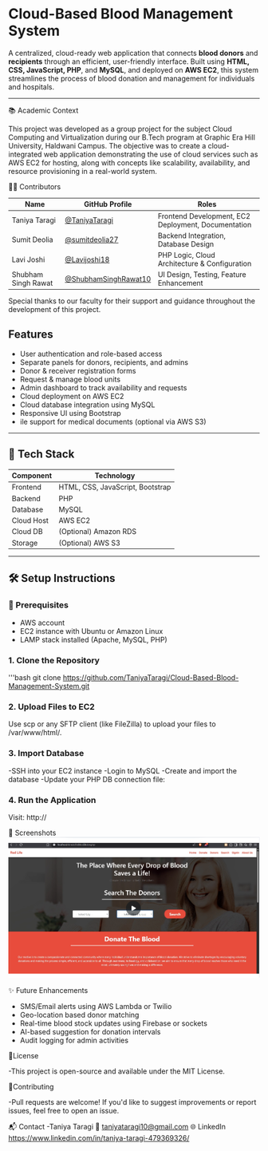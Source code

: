 # Cloud-Based Blood Management System

A centralized, cloud-ready web application that connects **blood donors** and **recipients** through an efficient, user-friendly interface. Built using **HTML, CSS, JavaScript, PHP**, and **MySQL**, and deployed on **AWS EC2**, this system streamlines the process of blood donation and management for individuals and hospitals.

---
📚 Academic Context

This project was developed as a group project for the subject Cloud Computing and Virtualization during our B.Tech program at Graphic Era Hill University, Haldwani Campus.
The objective was to create a cloud-integrated web application demonstrating the use of cloud services such as AWS EC2 for hosting, along with concepts like scalability, availability, and resource provisioning in a real-world system.

👨‍💻 Contributors

| Name                  | GitHub Profile                                                               | Roles                                                       |
|-----------------------|------------------------------------------------------------------------------|-------------------------------------------------------------|
| Taniya Taragi         | [@TaniyaTaragi](https://github.com/TaniyaTaragi)                             | Frontend Development, EC2 Deployment, Documentation         |
| Sumit Deolia          | [@sumitdeolia27](https://github.com/sumitdeolia27)                           | Backend Integration, Database Design                        |
| Lavi Joshi            | [@Lavijoshi18](https://github.com/Lavijoshi18)                               | PHP Logic, Cloud Architecture & Configuration               |
| Shubham Singh Rawat   | [@ShubhamSinghRawat10](https://github.com/ShubhamSinghRawat10)               | UI Design, Testing, Feature Enhancement                     |

Special thanks to our faculty for their support and guidance throughout the development of this project.

## Features
- User authentication and role-based access
- Separate panels for donors, recipients, and admins
- Donor & receiver registration forms
- Request & manage blood units
- Admin dashboard to track availability and requests
- Cloud deployment on AWS EC2
- Cloud database integration using MySQL
- Responsive UI using Bootstrap
- ile support for medical documents (optional via AWS S3)

---

## 🧰 Tech Stack

| Component   | Technology           |
|-------------|----------------------|
| Frontend    | HTML, CSS, JavaScript, Bootstrap |
| Backend     | PHP                  |
| Database    | MySQL                |
| Cloud Host  | AWS EC2              |
| Cloud DB    | (Optional) Amazon RDS |
| Storage     | (Optional) AWS S3     |

---


## 🛠️ Setup Instructions

### 🔧 Prerequisites
- AWS account
- EC2 instance with Ubuntu or Amazon Linux
- LAMP stack installed (Apache, MySQL, PHP)

### 1. Clone the Repository
'''bash
git clone https://github.com/TaniyaTaragi/Cloud-Based-Blood-Management-System.git
### 2. Upload Files to EC2
Use scp or any SFTP client (like FileZilla) to upload your files to /var/www/html/.
### 3. Import Database
-SSH into your EC2 instance
-Login to MySQL
-Create and import the database
-Update your PHP DB connection file:
### 4. Run the Application
Visit: http://<your-ec2-public-ip>

📸 Screenshots
![Home Page](Home.png)

✨ Future Enhancements

- SMS/Email alerts using AWS Lambda or Twilio
- Geo-location based donor matching
- Real-time blood stock updates using Firebase or sockets
- AI-based suggestion for donation intervals
- Audit logging for admin activities


📜License

   -This project is open-source and available under the MIT License.

🤝Contributing

   -Pull requests are welcome! If you'd like to suggest improvements or report issues, feel free to open an issue.

📬 Contact
   -Taniya Taragi
📧 taniyataragi10@gmail.com
🌐 LinkedIn
https://www.linkedin.com/in/taniya-taragi-479369326/

